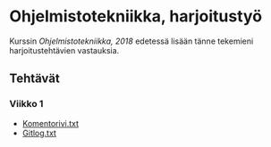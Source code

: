 # Ohjelmistotekniikka, harjoitustyö
Kurssin *Ohjelmistotekniikka, 2018* edetessä lisään tänne tekemieni harjoitustehtävien vastauksia.

## Tehtävät

### Viikko 1
* [Komentorivi.txt](https://github.com/pyigyli/ot-harjoitustyo/blob/master/laskarit/viikko1/komentorivi.txt)
* [Gitlog.txt](https://github.com/pyigyli/ot-harjoitustyo/blob/master/laskarit/viikko1/gitlog.txt)